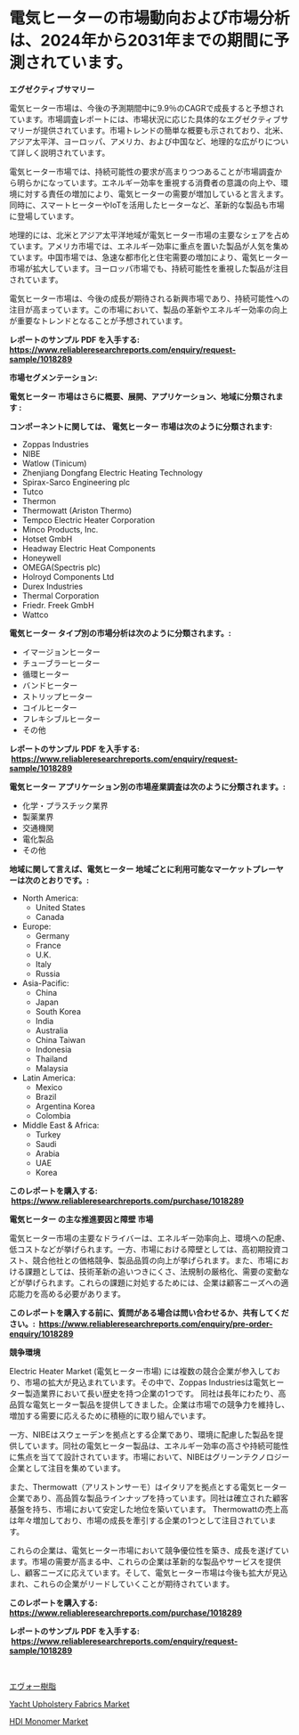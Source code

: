 <p><h1>電気ヒーターの市場動向および市場分析は、2024年から2031年までの期間に予測されています。</h1></p><p><strong>エグゼクティブサマリー</strong></p>
<p><p>電気ヒーター市場は、今後の予測期間中に9.9％のCAGRで成長すると予想されています。市場調査レポートには、市場状況に応じた具体的なエグゼクティブサマリーが提供されています。市場トレンドの簡単な概要も示されており、北米、アジア太平洋、ヨーロッパ、アメリカ、および中国など、地理的な広がりについて詳しく説明されています。</p><p>電気ヒーター市場では、持続可能性の要求が高まりつつあることが市場調査から明らかになっています。エネルギー効率を重視する消費者の意識の向上や、環境に対する責任の増加により、電気ヒーターの需要が増加していると言えます。同時に、スマートヒーターやIoTを活用したヒーターなど、革新的な製品も市場に登場しています。</p><p>地理的には、北米とアジア太平洋地域が電気ヒーター市場の主要なシェアを占めています。アメリカ市場では、エネルギー効率に重点を置いた製品が人気を集めています。中国市場では、急速な都市化と住宅需要の増加により、電気ヒーター市場が拡大しています。ヨーロッパ市場でも、持続可能性を重視した製品が注目されています。</p><p>電気ヒーター市場は、今後の成長が期待される新興市場であり、持続可能性への注目が高まっています。この市場において、製品の革新やエネルギー効率の向上が重要なトレンドとなることが予想されています。</p></p>
<p><strong>レポートのサンプル PDF を入手する: <a href="https://www.reliableresearchreports.com/enquiry/request-sample/1018289">https://www.reliableresearchreports.com/enquiry/request-sample/1018289</a></strong></p>
<p><strong>市場セグメンテーション:</strong></p>
<p><strong> 電気ヒーター 市場はさらに概要、展開、アプリケーション、地域に分類されます :</strong></p>
<p><strong>コンポーネントに関しては、 電気ヒーター 市場は次のように分類されます: &nbsp;</strong></p>
<p><ul><li>Zoppas Industries</li><li>NIBE</li><li>Watlow (Tinicum)</li><li>Zhenjiang Dongfang Electric Heating Technology</li><li>Spirax-Sarco Engineering plc</li><li>Tutco</li><li>Thermon</li><li>Thermowatt (Ariston Thermo)</li><li>Tempco Electric Heater Corporation</li><li>Minco Products, Inc.</li><li>Hotset GmbH</li><li>Headway Electric Heat Components</li><li>Honeywell</li><li>OMEGA(Spectris plc)</li><li>Holroyd Components Ltd</li><li>Durex Industries</li><li>Thermal Corporation</li><li>Friedr. Freek GmbH</li><li>Wattco</li></ul></p>
<p><strong> 電気ヒーター タイプ別の市場分析は次のように分類されます。:</strong></p>
<p><ul><li>イマージョンヒーター</li><li>チューブラーヒーター</li><li>循環ヒーター</li><li>バンドヒーター</li><li>ストリップヒーター</li><li>コイルヒーター</li><li>フレキシブルヒーター</li><li>その他</li></ul></p>
<p><strong>レポートのサンプル PDF を入手する: &nbsp;<a href="https://www.reliableresearchreports.com/enquiry/request-sample/1018289">https://www.reliableresearchreports.com/enquiry/request-sample/1018289</a></strong></p>
<p><strong> 電気ヒーター アプリケーション別の市場産業調査は次のように分類されます。:</strong></p>
<p><ul><li>化学・プラスチック業界</li><li>製薬業界</li><li>交通機関</li><li>電化製品</li><li>その他</li></ul></p>
<p><strong>地域に関して言えば、電気ヒーター 地域ごとに利用可能なマーケットプレーヤーは次のとおりです。:</strong></p>
<p><ul>
    <li>
        North America:
        <ul>
            <li>United States</li>
            <li>Canada</li>
        </ul>
    </li>
    <li>
        Europe:
        <ul>
            <li>Germany</li>
            <li>France</li>
            <li>U.K.</li>
            <li>Italy</li>
            <li>Russia</li>
        </ul>
    </li>
    <li>
        Asia-Pacific:
        <ul>
            <li>China</li>
            <li>Japan</li>
            <li>South Korea</li>
            <li>India</li>
            <li>Australia</li>
            <li>China Taiwan</li>
            <li>Indonesia</li>
            <li>Thailand</li>
            <li>Malaysia</li>
        </ul>
    </li>
    <li>
        Latin America:
        <ul>
            <li>Mexico</li>
            <li>Brazil</li>
            <li>Argentina Korea</li>
            <li>Colombia</li>
        </ul>
    </li>
    <li>
        Middle East & Africa:
        <ul>
            <li>Turkey</li>
            <li>Saudi</li>
            <li>Arabia</li>
            <li>UAE</li>
            <li>Korea</li>
        </ul>
    </li>
    </ul></p>
<p><strong>このレポートを購入する: &nbsp;<a href="https://www.reliableresearchreports.com/purchase/1018289">https://www.reliableresearchreports.com/purchase/1018289</a></strong></p>
<p><strong>電気ヒーター の主な推進要因と障壁 市場</strong></p>
<p><p>電気ヒーター市場の主要なドライバーは、エネルギー効率向上、環境への配慮、低コストなどが挙げられます。一方、市場における障壁としては、高初期投資コスト、競合他社との価格競争、製品品質の向上が挙げられます。また、市場における課題としては、技術革新の追いつきにくさ、法規制の厳格化、需要の変動などが挙げられます。これらの課題に対処するためには、企業は顧客ニーズへの適応能力を高める必要があります。</p></p>
<p><strong>このレポートを購入する前に、質問がある場合は問い合わせるか、共有してください。:&nbsp; <a href="https://www.reliableresearchreports.com/enquiry/pre-order-enquiry/1018289">https://www.reliableresearchreports.com/enquiry/pre-order-enquiry/1018289</a></strong></p>
<p><strong>競争環境</strong></p>
<p><p>Electric Heater Market (電気ヒーター市場) には複数の競合企業が参入しており、市場の拡大が見込まれています。その中で、Zoppas Industriesは電気ヒーター製造業界において長い歴史を持つ企業の1つです。 同社は長年にわたり、高品質な電気ヒーター製品を提供してきました。企業は市場での競争力を維持し、増加する需要に応えるために積極的に取り組んでいます。</p><p>一方、NIBEはスウェーデンを拠点とする企業であり、環境に配慮した製品を提供しています。同社の電気ヒーター製品は、エネルギー効率の高さや持続可能性に焦点を当てて設計されています。市場において、NIBEはグリーンテクノロジー企業として注目を集めています。</p><p>また、Thermowatt（アリストンサーモ）はイタリアを拠点とする電気ヒーター企業であり、高品質な製品ラインナップを持っています。同社は確立された顧客基盤を持ち、市場において安定した地位を築いています。 Thermowattの売上高は年々増加しており、市場の成長を牽引する企業の1つとして注目されています。</p><p>これらの企業は、電気ヒーター市場において競争優位性を築き、成長を遂げています。市場の需要が高まる中、これらの企業は革新的な製品やサービスを提供し、顧客ニーズに応えています。そして、電気ヒーター市場は今後も拡大が見込まれ、これらの企業がリードしていくことが期待されています。</p></p>
<p><strong>このレポートを購入する: &nbsp; <a href="https://www.reliableresearchreports.com/purchase/1018289">https://www.reliableresearchreports.com/purchase/1018289</a></strong></p>
<p><strong>レポートのサンプル PDF を入手する: &nbsp;<a href="https://www.reliableresearchreports.com/enquiry/request-sample/1018289">https://www.reliableresearchreports.com/enquiry/request-sample/1018289</a></strong><strong></strong></p>
<p>&nbsp;</p>
<p><p><a href="https://github.com/SantosDicki04/Market-Research-Report-List-1/blob/main/838898217218.md">エヴォー樹脂</a></p><p><a href="https://faithful-glue-af3.notion.site/Yacht-Upholstery-Fabrics-Market-Research-Report-Provides-Critical-Insights-that-can-help-Shape-Busin-32534f7fb06a4be5adb8fcd3ca63af0c">Yacht Upholstery Fabrics Market</a></p><p><a href="https://angry-finch-aaf.notion.site/HDI-Monomer-Market-Share-Market-New-Trends-Analysis-Report-By-Type-By-Application-By-End-use-By-920a4999e8ba419f878baeea52c99e3f">HDI Monomer Market</a></p></p>